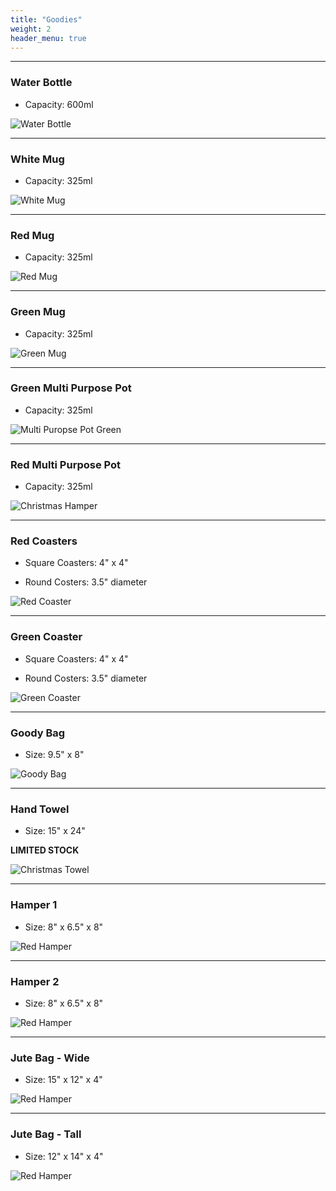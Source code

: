 ```yaml
---
title: "Goodies"
weight: 2
header_menu: true
---
```



---

### Water Bottle 

- Capacity: 600ml


![Water Bottle](images/bottle.webp)

---

### White Mug 
- Capacity: 325ml


![White Mug](images/cups_1.webp)

---
### Red Mug 
- Capacity: 325ml

![Red Mug](images/cup_red.webp)

---

### Green Mug 
- Capacity: 325ml

![Green Mug](images/cup_blue.webp)

---
### Green Multi Purpose Pot 
- Capacity: 325ml

![Multi Puropse Pot Green](images/cup_green.webp)

---
### Red Multi Purpose Pot 
- Capacity: 325ml


![Christmas Hamper](images/cup_red_full.webp)

---

### Red Coasters

- Square Coasters: 4" x 4"

- Round Costers: 3.5" diameter

![Red Coaster](images/coaster_red.webp)

---

### Green Coaster

- Square Coasters: 4" x 4"

- Round Costers: 3.5" diameter

![Green Coaster](images/coaster_green.webp)

---

### Goody Bag

- Size: 9.5" x 8"

![Goody Bag](images/bag.webp)

---
### Hand Towel

- Size: 15" x 24"

__LIMITED STOCK__

![Christmas Towel](images/towel.webp)

---
### Hamper 1

- Size: 8" x 6.5" x 8"

![Red Hamper](images/red_hamper.webp)

---
### Hamper 2

- Size: 8" x 6.5" x 8"

![Red Hamper](images/white_hamper.webp)

---
### Jute Bag - Wide

- Size: 15" x 12" x 4"

![Red Hamper](images/wide_jutebag.webp)

---
### Jute Bag - Tall

- Size: 12" x 14" x 4"

![Red Hamper](images/tall_jutebag.webp)
